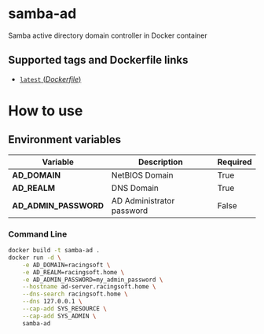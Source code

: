 # samba-ad

Samba active directory domain controller in Docker container

## Supported tags and Dockerfile links

-	[`latest` (*Dockerfile*)](https://github.com/racingsoft/samba-ad/blob/main/Dockerfile)

# How to use

## Environment variables

| **Variable** | **Description** | **Required** |
|-|-|-|
| **AD_DOMAIN** | NetBIOS Domain | True|
| **AD_REALM** | DNS Domain | True |
| **AD_ADMIN_PASSWORD** | AD Administrator password | False |

### Command Line

```bash
docker build -t samba-ad .
docker run -d \
    -e AD_DOMAIN=racingsoft \
    -e AD_REALM=racingsoft.home \
    -e AD_ADMIN_PASSWORD=my_admin_password \
    --hostname ad-server.racingsoft.home \
    --dns-search racingsoft.home \
    --dns 127.0.0.1 \
    --cap-add SYS_RESOURCE \
    --cap-add SYS_ADMIN \
    samba-ad
```